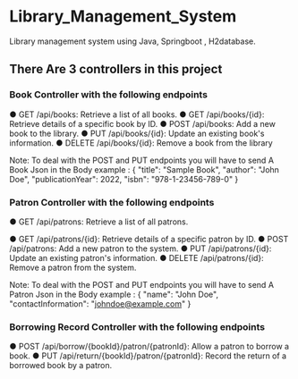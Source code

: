 # Library_Management_System
Library management system using Java, Springboot , H2database.
## There Are 3 controllers in this project
### Book Controller with the following endpoints
● GET /api/books: Retrieve a list of all books.
● GET /api/books/{id}: Retrieve details of a specific book by ID.
● POST /api/books: Add a new book to the library.
● PUT /api/books/{id}: Update an existing book's information.
● DELETE /api/books/{id}: Remove a book from the library

Note: To deal with the POST and PUT endpoints you will have to send A Book Json in the Body
example : {
  "title": "Sample Book",
  "author": "John Doe",
  "publicationYear": 2022,
  "isbn": "978-1-23456-789-0"
}

### Patron Controller with the following endpoints
● GET /api/patrons: Retrieve a list of all patrons.

● GET /api/patrons/{id}: Retrieve details of a specific patron by ID.
● POST /api/patrons: Add a new patron to the system.
● PUT /api/patrons/{id}: Update an existing patron's information.
● DELETE /api/patrons/{id}: Remove a patron from the system.

Note: To deal with the POST and PUT endpoints you will have to send A Patron Json in the Body
example : {
    "name": "John Doe",
    "contactInformation": "johndoe@example.com"
}

### Borrowing Record Controller with the following endpoints
● POST /api/borrow/{bookId}/patron/{patronId}: Allow a patron to
borrow a book.
● PUT /api/return/{bookId}/patron/{patronId}: Record the return of a borrowed book by a patron.
